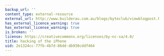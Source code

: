```yaml
---
backup_url: ''
content_type: external-resource
external_url: http://www.builderau.com.au/blogs/byteclub/viewblogpost.htm?p=339270810
has_external_licence_warning: true
has_external_license_warning: true
is_broken: ''
license: https://creativecommons.org/licenses/by-nc-sa/4.0/
title: hacking of the iPhone
uid: 2e1324cc-77fb-4b7d-86dd-db930cddf464
---
```

